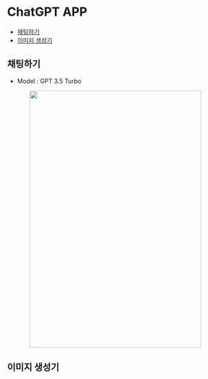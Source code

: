 # ChatGPT APP

- [채팅하기](#채팅하기)
- [이미지 생성기](#이미지-생성기)

## 채팅하기

- Model : GPT 3.5 Turbo

 <p align="center">
    <img src="https://user-images.githubusercontent.com/45446457/224610992-444968b1-1eb1-4347-a29c-0c37eb5f860d.gif"  width="400" height="600"/>
</p>

## 이미지 생성기

